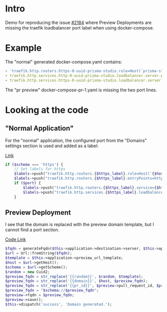 # Intro

Demo for reproducing the issue [#2184](https://github.com/coollabsio/coolify/issues/2184) where Preview Deployments are missing the traefik loadbalancer port label when using docker-compose.

# Example

The "normal" generated docker-compose.yaml contains:

```yaml
- 'traefik.http.routers.https-0-uuid-prisma-studio.rule=Host(`prisma-studio.example.com`) && PathPrefix(`/`)'
- traefik.http.services.http-0-uuid-prisma-studio.loadbalancer.server.port=5555
- traefik.http.services.https-0-uuid-prisma-studio.loadbalancer.server.port=5555
```

The "pr preview" docker-compose-pr-1.yaml is missing the two port lines.

# Looking at the code

## "Normal Application"

For the "normal" application, the configured port from the "Domains" settings section is used and added as a label:

[Link](https://github.com/coollabsio/coolify/blob/6cc338b7a66ca68685da52fe28d6cd8b07aa628c/bootstrap/helpers/docker.php#L439)

```php
if ($schema === 'https') {
    // Set labels for https
    $labels->push("traefik.http.routers.{$https_label}.rule=Host(`{$host}`) && PathPrefix(`{$path}`)");
    $labels->push("traefik.http.routers.{$https_label}.entryPoints=https");
    if ($port) {
        $labels->push("traefik.http.routers.{$https_label}.service={$https_label}");
        $labels->push("traefik.http.services.{$https_label}.loadbalancer.server.port=$port");
    }
```

## Preview Deployment

I see that the domain is replaced with the preview domain template, but I cannot find a port section.

[Code Link](https://github.com/coollabsio/coolify/blob/6cc338b7a66ca68685da52fe28d6cd8b07aa628c/app/Livewire/Project/Application/Previews.php#L97)

```php
$fqdn = generateFqdn($this->application->destination->server, $this->application->uuid);
$url = Url::fromString($fqdn);
$template = $this->application->preview_url_template;
$host = $url->getHost();
$schema = $url->getScheme();
$random = new Cuid2;
$preview_fqdn = str_replace('{{random}}', $random, $template);
$preview_fqdn = str_replace('{{domain}}', $host, $preview_fqdn);
$preview_fqdn = str_replace('{{pr_id}}', $preview->pull_request_id, $preview_fqdn);
$preview_fqdn = "$schema://$preview_fqdn";
$preview->fqdn = $preview_fqdn;
$preview->save();
$this->dispatch('success', 'Domain generated.');
```
